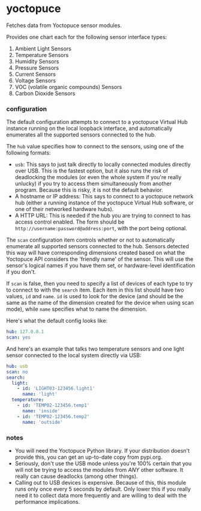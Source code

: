 # yoctopuce

Fetches data from Yoctopuce sensor modules.

Provides one chart each for the following sensor interface types:

1. Ambient Light Sensors
2. Temperature Sensors
3. Humidity Sensors
4. Pressure Sensors
4. Current Sensors
5. Voltage Sensors
6. VOC (volatile organic compounds) Sensors
7. Carbon Dioxide Sensors


### configuration

The default configuration attempts to connect to a yoctopuce
Virtual Hub instance running on the local loopback interface, and
automatically enumerates all the supported sensors connected to the hub.

The `hub` value specifies how to connect to the sensors, using one of
the following formats:

* `usb`: This says to just talk directly to locally connected modules
directly over USB.  This is the fastest option, but it also runs the risk
of deadlocking the modules (or even the whole system if you're really
unlucky) if you try to access them simultaneously from another program.
Because this is risky, it is not the default behavior.
* A hostname or IP address: This says to connect to a yoctopuce network
hub (either a running instance of the yoctopuce Virtual Hub software,
or one of their networked hardware hubs).
* A HTTP URL: This is needed if the hub you are trying to
connect to has access control enabled.  The form should be
`http://username:password@address:port`, with the port being optional.

The `scan` configuration item controls whether or not to automatically
enumerate all supported sensors connected to the hub.  Sensors detected
this way will have corresponding dimensions created based on what the
Yoctopuce API considers the 'friendly name' of the sensor.  This will
use the sensor's logical names if you have them set, or hardware-level
identification if you don't.

If `scan` is false, then you need to specify a list of devices of each
type to try to connect to with the `search` item.  Each item in this list
should have two values, `id` and `name`.  `id` is used to look for the
device (and should be the same as the name of the dimension created for
the device when using scan mode), while `name` specifies what to name
the dimension.

Here's what the default config looks like:

```yaml
hub: 127.0.0.1
scan: yes
```

And here's an example that talks two temperature sensors and one light
sensor connected to the local system directly via USB:

```yaml
hub: usb
scan: no
search:
  light:
    - id: 'LIGHT03-123456.light1'
      name: 'light'
  temperature:
    - id: 'TEMP02-123456.temp1'
      name: 'inside'
    - id: 'TEMP02-123456.temp2'
      name: 'outside'
```


### notes

* You will need the Yoctopuce Python library.  If your distribution
  doesn't provide this, you can get an up-to-date copy from pypi.org.
* Seriously, don't use the USB mode unless you're 100% certain that
  you will not be trying to access the modules from _ANY_ other software.
  It really can cause deadlocks (among other things).
* Calling out to USB devices is expensive.  Because of this, this module
  runs only once every 5 seconds by default.  Only lower this if you
  really need it to collect data more frequently and are willing to deal
  with the performance implications.
